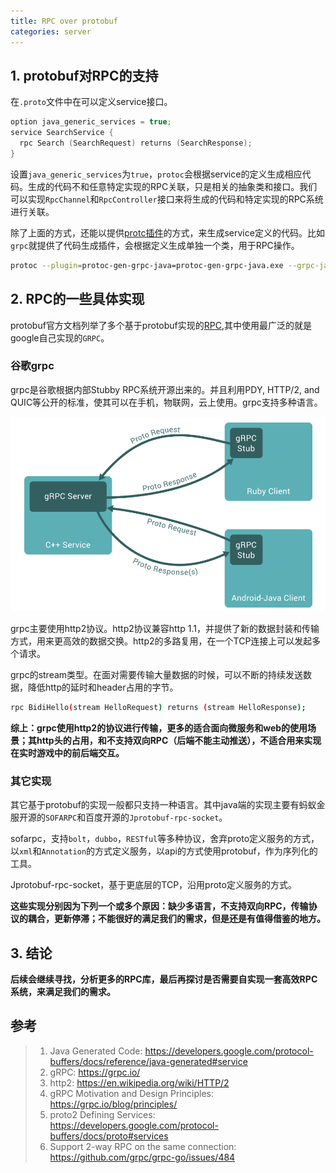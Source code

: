 ```yaml
---
title: RPC over protobuf
categories: server
---
```

## 1. protobuf对RPC的支持

在`.proto`文件中在可以定义service接口。
```c
option java_generic_services = true;
service SearchService {
  rpc Search (SearchRequest) returns (SearchResponse);
}
```

设置`java_generic_services`为`true`，`protoc`会根据service的定义生成相应代码。生成的代码不和任意特定实现的RPC关联，只是相关的抽象类和接口。我们可以实现`RpcChannel`和`RpcController`接口来将生成的代码和特定实现的RPC系统进行关联。

除了上面的方式，还能以提供[protc插件](https://developers.google.com/protocol-buffers/docs/reference/cpp#google.protobuf.compiler)的方式，来生成service定义的代码。比如`grpc`就提供了代码生成插件，会根据定义生成单独一个类，用于RPC操作。
```bash
protoc --plugin=protoc-gen-grpc-java=protoc-gen-grpc-java.exe --grpc-java_out=..\java\  "A.proto" 
```

## 2. RPC的一些具体实现

protobuf官方文档列举了多个基于protobuf实现的[RPC](https://github.com/protocolbuffers/protobuf/blob/master/docs/third_party.md),其中使用最广泛的就是google自己实现的`GRPC`。


### 谷歌grpc

grpc是谷歌根据内部Stubby RPC系统开源出来的。并且利用PDY, HTTP/2, and QUIC等公开的标准，使其可以在手机，物联网，云上使用。grpc支持多种语言。

![](/assets/proto1.png)

grpc主要使用http2协议。http2协议兼容http 1.1，并提供了新的数据封装和传输方式，用来更高效的数据交换。http2的多路复用，在一个TCP连接上可以发起多个请求。

grpc的stream类型。在面对需要传输大量数据的时候，可以不断的持续发送数据，降低http的延时和header占用的字节。
```bash
rpc BidiHello(stream HelloRequest) returns (stream HelloResponse);
```

**综上：grpc使用http2的协议进行传输，更多的适合面向微服务和web的使用场景；其http头的占用，和不支持双向RPC（后端不能主动推送），不适合用来实现在实时游戏中的前后端交互。**

### 其它实现

其它基于protobuf的实现一般都只支持一种语言。其中java端的实现主要有蚂蚁金服开源的`SOFARPC`和百度开源的`Jprotobuf-rpc-socket`。

sofarpc，支持`bolt`，`dubbo`，`RESTful`等多种协议，舍弃proto定义服务的方式，以`xml`和`Annotation`的方式定义服务，以api的方式使用protobuf，作为序列化的工具。

Jprotobuf-rpc-socket，基于更底层的TCP，沿用proto定义服务的方式。

**这些实现分别因为下列一个或多个原因：缺少多语言，不支持双向RPC，传输协议的耦合，更新停滞；不能很好的满足我们的需求，但是还是有值得借鉴的地方。**

## 3. 结论

**后续会继续寻找，分析更多的RPC库，最后再探讨是否需要自实现一套高效RPC系统，来满足我们的需求。**


## 参考
>1. Java Generated Code: https://developers.google.com/protocol-buffers/docs/reference/java-generated#service
>2. gRPC: https://grpc.io/
>3. http2: https://en.wikipedia.org/wiki/HTTP/2
>4. gRPC Motivation and Design Principles: https://grpc.io/blog/principles/
>5. proto2 Defining Services: https://developers.google.com/protocol-buffers/docs/proto#services
>6. Support 2-way RPC on the same connection: https://github.com/grpc/grpc-go/issues/484